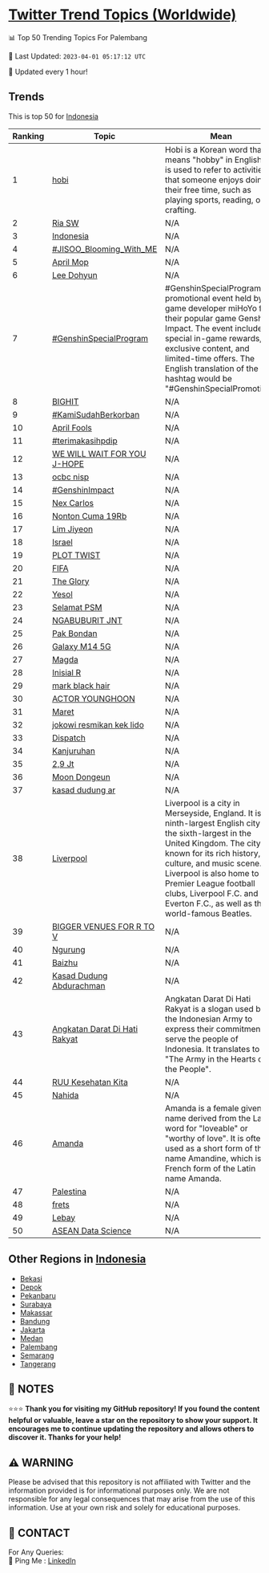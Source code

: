 [Twitter Trend Topics (Worldwide)](https://github.com/ErcinDedeoglu/Twitter-Trend-Topics)
==========


📊 Top 50 Trending Topics For Palembang

📆 Last Updated: `2023-04-01 05:17:12 UTC`

🔧 Updated every 1 hour!


## Trends

This is top 50 for [Indonesia](</Indonesia>)

| Ranking | Topic | Mean |
| ------- | ------------ | ------------ |
| 1 | [hobi](http://twitter.com/search?q=hobi) | Hobi is a Korean word that means "hobby" in English. It is used to refer to activities that someone enjoys doing in their free time, such as playing sports, reading, or crafting. |
| 2 | [Ria SW](http://twitter.com/search?q=Ria+SW) | N/A |
| 3 | [Indonesia](http://twitter.com/search?q=Indonesia) | N/A |
| 4 | [#JISOO_Blooming_With_ME](http://twitter.com/search?q=%23JISOO_Blooming_With_ME) | N/A |
| 5 | [April Mop](http://twitter.com/search?q=April+Mop) | N/A |
| 6 | [Lee Dohyun](http://twitter.com/search?q=Lee+Dohyun) | N/A |
| 7 | [#GenshinSpecialProgram](http://twitter.com/search?q=%23GenshinSpecialProgram) | #GenshinSpecialProgram is a promotional event held by the game developer miHoYo for their popular game Genshin Impact. The event includes special in-game rewards, exclusive content, and limited-time offers. The English translation of the hashtag would be "#GenshinSpecialPromotion". |
| 8 | [BIGHIT](http://twitter.com/search?q=BIGHIT) | N/A |
| 9 | [#KamiSudahBerkorban](http://twitter.com/search?q=%23KamiSudahBerkorban) | N/A |
| 10 | [April Fools](http://twitter.com/search?q=April+Fools) | N/A |
| 11 | [#terimakasihpdip](http://twitter.com/search?q=%23terimakasihpdip) | N/A |
| 12 | [WE WILL WAIT FOR YOU J-HOPE](http://twitter.com/search?q=WE+WILL+WAIT+FOR+YOU+J-HOPE) | N/A |
| 13 | [ocbc nisp](http://twitter.com/search?q=ocbc+nisp) | N/A |
| 14 | [#GenshinImpact](http://twitter.com/search?q=%23GenshinImpact) | N/A |
| 15 | [Nex Carlos](http://twitter.com/search?q=Nex+Carlos) | N/A |
| 16 | [Nonton Cuma 19Rb](http://twitter.com/search?q=Nonton+Cuma+19Rb) | N/A |
| 17 | [Lim Jiyeon](http://twitter.com/search?q=Lim+Jiyeon) | N/A |
| 18 | [Israel](http://twitter.com/search?q=Israel) | N/A |
| 19 | [PLOT TWIST](http://twitter.com/search?q=PLOT+TWIST) | N/A |
| 20 | [FIFA](http://twitter.com/search?q=FIFA) | N/A |
| 21 | [The Glory](http://twitter.com/search?q=The+Glory) | N/A |
| 22 | [Yesol](http://twitter.com/search?q=Yesol) | N/A |
| 23 | [Selamat PSM](http://twitter.com/search?q=Selamat+PSM) | N/A |
| 24 | [NGABUBURIT JNT](http://twitter.com/search?q=NGABUBURIT+JNT) | N/A |
| 25 | [Pak Bondan](http://twitter.com/search?q=Pak+Bondan) | N/A |
| 26 | [Galaxy M14 5G](http://twitter.com/search?q=Galaxy+M14+5G) | N/A |
| 27 | [Magda](http://twitter.com/search?q=Magda) | N/A |
| 28 | [Inisial R](http://twitter.com/search?q=Inisial+R) | N/A |
| 29 | [mark black hair](http://twitter.com/search?q=mark+black+hair) | N/A |
| 30 | [ACTOR YOUNGHOON](http://twitter.com/search?q=ACTOR+YOUNGHOON) | N/A |
| 31 | [Maret](http://twitter.com/search?q=Maret) | N/A |
| 32 | [jokowi resmikan kek lido](http://twitter.com/search?q=jokowi+resmikan+kek+lido) | N/A |
| 33 | [Dispatch](http://twitter.com/search?q=Dispatch) | N/A |
| 34 | [Kanjuruhan](http://twitter.com/search?q=Kanjuruhan) | N/A |
| 35 | [2,9 Jt](http://twitter.com/search?q=2%2c9+Jt) | N/A |
| 36 | [Moon Dongeun](http://twitter.com/search?q=Moon+Dongeun) | N/A |
| 37 | [kasad dudung ar](http://twitter.com/search?q=kasad+dudung+ar) | N/A |
| 38 | [Liverpool](http://twitter.com/search?q=Liverpool) | Liverpool is a city in Merseyside, England. It is the ninth-largest English city and the sixth-largest in the United Kingdom. The city is known for its rich history, culture, and music scene. Liverpool is also home to two Premier League football clubs, Liverpool F.C. and Everton F.C., as well as the world-famous Beatles. |
| 39 | [BIGGER VENUES FOR R TO V](http://twitter.com/search?q=BIGGER+VENUES+FOR+R+TO+V) | N/A |
| 40 | [Ngurung](http://twitter.com/search?q=Ngurung) | N/A |
| 41 | [Baizhu](http://twitter.com/search?q=Baizhu) | N/A |
| 42 | [Kasad Dudung Abdurachman](http://twitter.com/search?q=Kasad+Dudung+Abdurachman) | N/A |
| 43 | [Angkatan Darat Di Hati Rakyat](http://twitter.com/search?q=Angkatan+Darat+Di+Hati+Rakyat) | Angkatan Darat Di Hati Rakyat is a slogan used by the Indonesian Army to express their commitment to serve the people of Indonesia. It translates to "The Army in the Hearts of the People". |
| 44 | [RUU Kesehatan Kita](http://twitter.com/search?q=RUU+Kesehatan+Kita) | N/A |
| 45 | [Nahida](http://twitter.com/search?q=Nahida) | N/A |
| 46 | [Amanda](http://twitter.com/search?q=Amanda) | Amanda is a female given name derived from the Latin word for "loveable" or "worthy of love". It is often used as a short form of the name Amandine, which is the French form of the Latin name Amanda. |
| 47 | [Palestina](http://twitter.com/search?q=Palestina) | N/A |
| 48 | [frets](http://twitter.com/search?q=frets) | N/A |
| 49 | [Lebay](http://twitter.com/search?q=Lebay) | N/A |
| 50 | [ASEAN Data Science](http://twitter.com/search?q=ASEAN+Data+Science) | N/A |



## Other Regions in [Indonesia](</Indonesia>)

* [Bekasi](</Indonesia/Bekasi.md>)
* [Depok](</Indonesia/Depok.md>)
* [Pekanbaru](</Indonesia/Pekanbaru.md>)
* [Surabaya](</Indonesia/Surabaya.md>)
* [Makassar](</Indonesia/Makassar.md>)
* [Bandung](</Indonesia/Bandung.md>)
* [Jakarta](</Indonesia/Jakarta.md>)
* [Medan](</Indonesia/Medan.md>)
* [Palembang](</Indonesia/Palembang.md>)
* [Semarang](</Indonesia/Semarang.md>)
* [Tangerang](</Indonesia/Tangerang.md>)



## 📝 NOTES

⭐⭐⭐ **Thank you for visiting my GitHub repository! If you found the content helpful or valuable, leave a star on the repository to show your support. It encourages me to continue updating the repository and allows others to discover it. Thanks for your help!**


## ⚠️ WARNING

Please be advised that this repository is not affiliated with Twitter and the information provided is for informational purposes only. We are not responsible for any legal consequences that may arise from the use of this information. Use at your own risk and solely for educational purposes.


## 📨 CONTACT

 For Any Queries:  
            🏓 Ping Me : [LinkedIn](https://www.linkedin.com/in/ercindedeoglu/)
